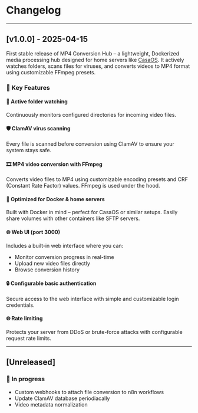 # Changelog

---

## [v1.0.0] - 2025-04-15

First stable release of MP4 Conversion Hub – a lightweight, Dockerized media processing hub designed for home servers like [CasaOS](https://www.casaos.io/). It actively watches folders, scans files for viruses, and converts videos to MP4 format using customizable FFmpeg presets.

### 🚀 Key Features

####  📂 Active folder watching
Continuously monitors configured directories for incoming video files.

#### 🛡️ ClamAV virus scanning
Every file is scanned before conversion using ClamAV to ensure your system stays safe.

#### 🎞️ MP4 video conversion with FFmpeg
Converts video files to MP4 using customizable encoding presets and CRF (Constant Rate Factor) values. FFmpeg is used under the hood.

#### 🐳 Optimized for Docker & home servers
Built with Docker in mind – perfect for CasaOS or similar setups. Easily share volumes with other containers like SFTP servers.

#### 🌐 Web UI (port 3000)
Includes a built-in web interface where you can:
- Monitor conversion progress in real-time
- Upload new video files directly
- Browse conversion history

#### 🔒 Configurable basic authentication
Secure access to the web interface with simple and customizable login credentials.

#### 🌐 Rate limiting
Protects your server from DDoS or brute-force attacks with configurable request rate limits.

---

## [Unreleased]

### 🚧 In progress
- Custom webhooks to attach file conversion to n8n workflows
- Update ClamAV database periodiacally
- Video metadata normalization